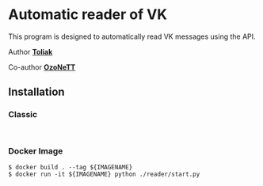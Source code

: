 # Automatic reader of VK 

This program is designed to automatically read VK messages using the API.

Author [**Toliak**](https://github.com/Toliak)  

Co-author [**OzoNeTT**](https://github.com/OzoNeTT)

## Installation

### Classic

```ShellSession

```

```Python

```

### Docker Image

```ShellSession
$ docker build . --tag ${IMAGENAME}
$ docker run -it ${IMAGENAME} python ./reader/start.py
```

